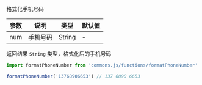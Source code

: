 格式化手机号码

| 参数 | 说明 | 类型 | 默认值 |
| --- | --- | --- | --- |
| num | 手机号码 | String | - |

返回结果 `String` 类型，格式化后的手机号码

```js
import formatPhoneNumber from 'commons.js/functions/formatPhoneNumber'

formatPhoneNumber('13768906653') // 137 6890 6653
```